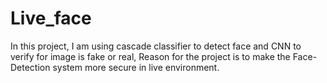 # Live_face
In this project, I am using cascade classifier to detect face and CNN to verify for image is fake or real, Reason for the project is to make the Face-Detection system more secure in live environment.
